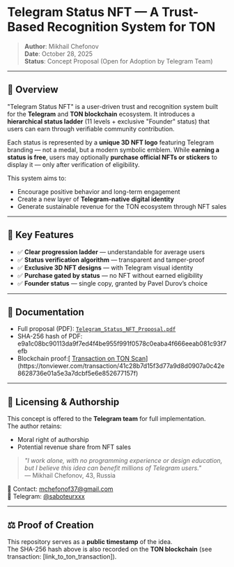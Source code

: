 # Telegram Status NFT — A Trust-Based Recognition System for TON

> **Author**: Mikhail Chefonov  
> **Date**: October 28, 2025  
> **Status**: Concept Proposal (Open for Adoption by Telegram Team)  

---

## 📌 Overview

"Telegram Status NFT" is a user-driven trust and recognition system built for the **Telegram** and **TON blockchain** ecosystem. It introduces a **hierarchical status ladder** (11 levels + exclusive "Founder" status) that users can earn through verifiable community contribution.

Each status is represented by a **unique 3D NFT logo** featuring Telegram branding — not a medal, but a modern symbolic emblem. While **earning a status is free**, users may optionally **purchase official NFTs or stickers** to display it — only after verification of eligibility.

This system aims to:
- Encourage positive behavior and long-term engagement
- Create a new layer of **Telegram-native digital identity**
- Generate sustainable revenue for the TON ecosystem through NFT sales

---

## 🎯 Key Features

- ✅ **Clear progression ladder** — understandable for average users  
- ✅ **Status verification algorithm** — transparent and tamper-proof  
- ✅ **Exclusive 3D NFT designs** — with Telegram visual identity  
- ✅ **Purchase gated by status** — no NFT without earned eligibility  
- ✅ **Founder status** — single copy, granted by Pavel Durov’s choice  

---

## 📄 Documentation

- Full proposal (PDF): [`Telegram_Status_NFT_Proposal.pdf`](./Telegram_Status_NFT_Proposal.pdf)  
- SHA-256 hash of PDF: e9a1c08bc90113da9f7ed4f4be955f991f0578c0eaba4f666eeab081c93f7efb 
- Blockchain proof:[ [Transaction on TON Scan](https://tonscan.org/tx/...)](https://tonviewer.com/transaction/41c28b7d15f3d77a9d8d0907a0c42e8628736e01a5e3a7dcbf5e6e852677157f)

---

## 🤝 Licensing & Authorship

This concept is offered to the **Telegram team** for full implementation.  
The author retains:
- Moral right of authorship
- Potential revenue share from NFT sales

> *"I work alone, with no programming experience or design education, but I believe this idea can benefit millions of Telegram users."*  
> — Mikhail Chefonov, 43, Russia

📧 Contact: mchefonof37@gmail.com  
📱 Telegram: [@saboteurxxx](https://t.me/saboteurxxx)

---

## ⚖️ Proof of Creation

This repository serves as a **public timestamp** of the idea.  
The SHA-256 hash above is also recorded on the **TON blockchain** (see transaction: [link_to_ton_transaction]).
